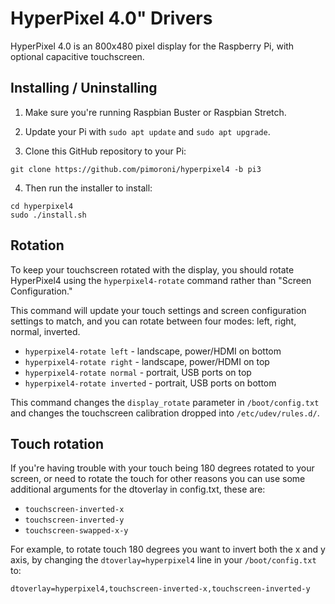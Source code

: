 # HyperPixel 4.0" Drivers

HyperPixel 4.0 is an 800x480 pixel display for the Raspberry Pi, with optional capacitive touchscreen.

## Installing / Uninstalling

1. Make sure you're running Raspbian Buster or Raspbian Stretch.

2. Update your Pi with `sudo apt update` and `sudo apt upgrade`.

3. Clone this GitHub repository to your Pi:

```
git clone https://github.com/pimoroni/hyperpixel4 -b pi3
```

4. Then run the installer to install:

```
cd hyperpixel4
sudo ./install.sh
```

## Rotation

To keep your touchscreen rotated with the display, you should rotate HyperPixel4 using the `hyperpixel4-rotate` command rather than "Screen Configuration."

This command will update your touch settings and screen configuration settings to match, and you can rotate between four modes: left, right, normal, inverted.

* `hyperpixel4-rotate left` - landscape, power/HDMI on bottom
* `hyperpixel4-rotate right` - landscape, power/HDMI on top
* `hyperpixel4-rotate normal` - portrait, USB ports on top
* `hyperpixel4-rotate inverted` - portrait, USB ports on bottom

This command changes the `display_rotate` parameter in `/boot/config.txt` and changes the touchscreen calibration dropped into `/etc/udev/rules.d/`.

## Touch rotation

If you're having trouble with your touch being 180 degrees rotated to your screen, or need to rotate the touch for other reasons you can use some additional arguments for the dtoverlay in config.txt, these are:

* `touchscreen-inverted-x`
* `touchscreen-inverted-y`
* `touchscreen-swapped-x-y`

For example, to rotate touch 180 degrees you want to invert both the x and y axis, by changing the `dtoverlay=hyperpixel4` line in your `/boot/config.txt` to:

```
dtoverlay=hyperpixel4,touchscreen-inverted-x,touchscreen-inverted-y
```

